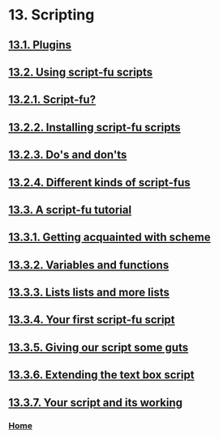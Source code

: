 # 13. Scripting

## [13.1. Plugins](./13-01-plugins.md)
## [13.2. Using script-fu scripts](./13-02-00-using-script-fu-scripts.md)
## [13.2.1. Script-fu?](./13-02-01-script-fu.md)
## [13.2.2. Installing script-fu scripts](./13-02-02-installing-script-fu-scripts.md)
## [13.2.3. Do's and don'ts](./13-02-03-do-s-and-don-ts.md)
## [13.2.4. Different kinds of script-fus](./13-02-04-different-kinds-of-script-fus.md)
## [13.3. A script-fu tutorial](./13-03-00-a-script-fu-tutorial.md)
## [13.3.1. Getting acquainted with scheme](./13-03-01-getting-acquainted-with-scheme.md)
## [13.3.2. Variables and functions](./13-03-02-variables-and-functions.md)
## [13.3.3. Lists lists and more lists](./13-03-03-lists-lists-and-more-lists.md)
## [13.3.4. Your first script-fu script](./13-03-04-your-first-script-fu-script.md)
## [13.3.5. Giving our script some guts](./13-03-05-giving-our-script-some-guts.md)
## [13.3.6. Extending the text box script](./13-03-06-extending-the-text-box-script.md)
## [13.3.7. Your script and its working](./13-03-07-your-script-and-its-working.md)

### [Home](./00-home.md)
